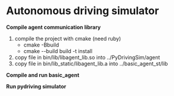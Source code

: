 # Autonomous driving simulator

**Compile agent communication library**

   1) compile the project with cmake (need ruby)
      - cmake -Bbuild
      - cmake --build build -t install
   2) copy file in bin/lib/libagent_lib.so into ../PyDrivingSim/agent
   3) copy file in bin/lib_static/libagent_lib.a into ../basic_agent_st/lib

**Compile and run basic_agent**

**Run pydriving simulator**